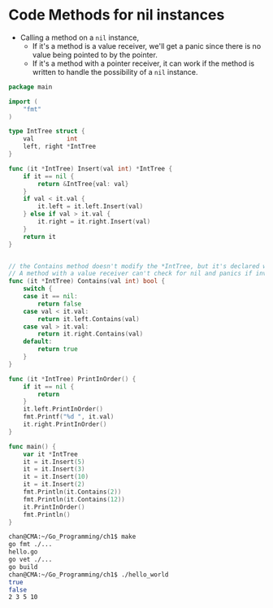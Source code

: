 # Code Methods for nil instances

- Calling a method on a `nil` instance,
  - If it's a method is a value receiver, we'll get a panic since there is no value being pointed to by the pointer.
  - If it's a method with a pointer receiver, it can work if the method is written to handle the possibility of a `nil` instance.

```go
package main

import (
	"fmt"
)

type IntTree struct {
	val         int
	left, right *IntTree
}

func (it *IntTree) Insert(val int) *IntTree {
	if it == nil {
		return &IntTree{val: val}
	}
	if val < it.val {
		it.left = it.left.Insert(val)
	} else if val > it.val {
		it.right = it.right.Insert(val)
	}
	return it
}


// the Contains method doesn't modify the *IntTree, but it's declared with a pointer receiver.
// A method with a value receiver can't check for nil and panics if invoked with a nil receiver.
func (it *IntTree) Contains(val int) bool {
	switch {
	case it == nil:
		return false
	case val < it.val:
		return it.left.Contains(val)
	case val > it.val:
		return it.right.Contains(val)
	default:
		return true
	}
}

func (it *IntTree) PrintInOrder() {
	if it == nil {
		return
	}
	it.left.PrintInOrder()
	fmt.Printf("%d ", it.val)
	it.right.PrintInOrder()
}

func main() {
	var it *IntTree
	it = it.Insert(5)
	it = it.Insert(3)
	it = it.Insert(10)
	it = it.Insert(2)
	fmt.Println(it.Contains(2))
	fmt.Println(it.Contains(12))
	it.PrintInOrder()
	fmt.Println()
}
```

```sh
chan@CMA:~/Go_Programming/ch1$ make
go fmt ./...
hello.go
go vet ./...
go build
chan@CMA:~/Go_Programming/ch1$ ./hello_world
true
false
2 3 5 10 
```

